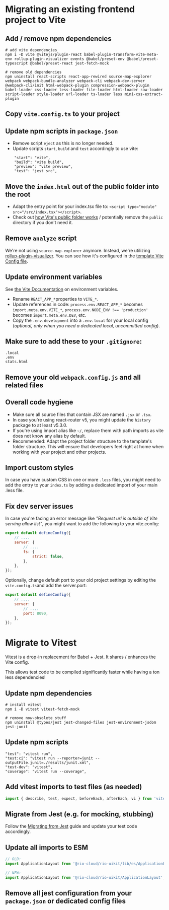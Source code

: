 # Migrating an existing frontend project to Vite

## Add / remove npm dependencies

```shell
# add vite dependencies
npm i -D vite @vitejs/plugin-react babel-plugin-transform-vite-meta-env rollup-plugin-visualizer events @babel/preset-env @babel/preset-typescript @babel/preset-react jest-fetch-mock

# remove old dependencies
npm uninstall react-scripts react-app-rewired source-map-explorer webpack webpack-bundle-analyzer webpack-cli webpack-dev-server @webpack-cli/init html-webpack-plugin compression-webpack-plugin babel-loader css-loader less-loader file-loader html-loader raw-loader script-loader style-loader url-loader ts-loader less mini-css-extract-plugin
```

## Copy `vite.config.ts` to your project

## Update npm scripts in `package.json`

* Remove script `eject` as this is no longer needed.
* Update scripts `start`, `build` and `test` accordingly to use vite:

```
    "start": "vite",
    "build": "vite build",
    "preview": "vite preview",
    "test": "jest src",
```

## Move the `index.html` out of the public folder into the root

* Adapt the entry point for your index.tsx file to: `<script type="module" src="/src/index.tsx"></script>`.
* Check out [how Vite's public folder works](https://vitejs.dev/guide/assets.html#the-public-directory) / potentially
  remove the `public` directory if you don't need it.

## Remove `analyze` script

We're not using `source-map-explorer` anymore. Instead, we're utilizing
[rollup-plugin-visualizer](https://github.com/btd/rollup-plugin-visualizer). You can see how it's configured in the 
[template Vite Config file](../template/vite.config.ts). 

## Update environment variables

See [the Vite Documentation](https://vitejs.dev/guide/env-and-mode.html) on environment variables.

* Rename `REACT_APP_*`properties to `VITE_*`.
* Update references in code: `process.env.REACT_APP_*` becomes `import.meta.env.VITE_*`, 
  `process.env.NODE_ENV !== 'production'` becomes `import.meta.env.DEV`, etc.
* Copy the `.env.development` into a `.env.local` for your local config (_optional, only when you need a dedicated
  local, uncommitted config_).

## Make sure to add these to your `.gitignore`:

```
.local
.env
stats.html
```

## Remove your old `webpack.config.js` and all related files

## Overall code hygiene

* Make sure all source files that contain JSX are named `.jsx` or `.tsx`.
* In case you're using react-router v5, you might update the `history` package to at least v5.3.0.
* If you're using import alias like `~/`, replace them with path imports as vite does not know any alias by default.
* Recommended: Adapt the project folder structure to the template's folder structure. This will ensure that developers
  feel right at home when working with your project and other projects.

## Import custom styles

In case you have custom CSS in one or more `.less` files, you might need to add the entry to your `index.ts` by adding a
dedicated import of your main .less file.

## Fix dev server issues

In case you're facing an error message like *"Request url is outside of Vite serving allow list"*, you might want to
add the following to your vite.config:

```javascript
export default defineConfig({
    // ....
    server: {
        // ....
        fs: {
            strict: false,
        },
    },
});
```

Optionally, change default port to your old project settings by editing the `vite.config.ts`and add the server.port:

```javascript
export default defineConfig({
    // ....
    server: {
        // ....
        port: 8090,
    },
});
```

# Migrate to Vitest

Vitest is a drop-in replacement for Babel + Jest. It shares / enhances the Vite config.

This allows test code to be compiled significantly faster while having a ton less dependencies!

## Update npm dependencies

```shell
# install vitest
npm i -D vitest vitest-fetch-mock

# remove now-obsolete stuff
npm uninstall @types/jest jest-changed-files jest-environment-jsdom jest-junit
```

## Update npm scripts 

```
"test": "vitest run",
"test:ci": "vitest run --reporter=junit --outputFile.junit=./results/junit.xml",
"test-dev": "vitest",
"coverage": "vitest run --coverage",
```

## Add vitest imports to test files (as needed)

```javascript
import { describe, test, expect, beforeEach, afterEach, vi } from 'vitest';
```

## Migrate from Jest (e.g. for mocking, stubbing)

Follow the [Migrating from Jest](https://vitest.dev/guide/migration.html#migrating-from-jest) guide and update your test
code accordingly.

## Update all imports to ESM

```javascript
// OLD:
import ApplicationLayout from '@rio-cloud/rio-uikit/lib/es/ApplicationLayout';

// NEW:
import ApplicationLayout from '@rio-cloud/rio-uikit/ApplicationLayout';
```

## Remove all jest configuration from your `package.json` or dedicated config files
